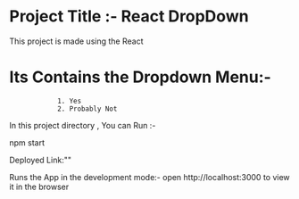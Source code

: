 # Project Title :- React DropDown 

This project is made using the React 

# Its Contains the Dropdown Menu:-
                1. Yes
                2. Probably Not



In this project directory , You can Run :-

npm start

Deployed Link:""

Runs the App in the development mode:- 
open http://localhost:3000 to view it in the browser
